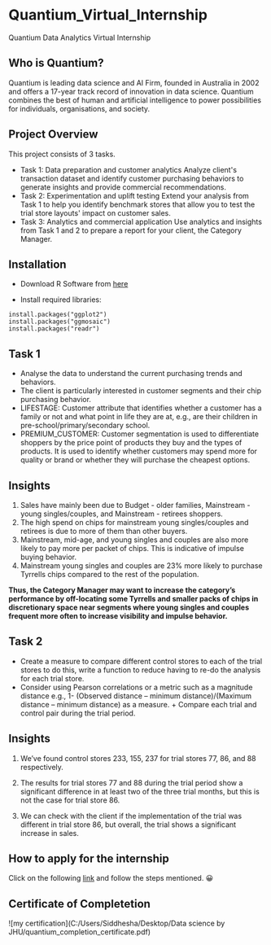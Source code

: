 # Quantium_Virtual_Internship
Quantium Data Analytics Virtual Internship

## Who is Quantium?
Quantium is leading data science and AI Firm, founded in Australia in 2002 and offers a 17-year track record of innovation in data science. Quantium combines the best of human and artificial intelligence to power possibilities for individuals, organisations, and society.

## Project Overview
This project consists of 3 tasks.
- Task 1: Data preparation and customer analytics
Analyze client's transaction dataset and identify customer purchasing behaviors to generate insights and provide commercial recommendations.
- Task 2: Experimentation and uplift testing
Extend your analysis from Task 1 to help you identify benchmark stores that allow you to test the trial store layouts' impact on customer sales.
- Task 3: Analytics and commercial application
Use analytics and insights from Task 1 and 2 to prepare a report for your client, the Category Manager.

## Installation
- Download R Software from [here](https://cran.r-project.org/)

- Install required libraries:
```
install.packages("ggplot2")
install.packages("ggmosaic")
install.packages("readr")
```

## Task 1
- Analyse the data to understand the current purchasing trends and behaviors.
- The client is particularly interested in customer segments and their chip purchasing behavior.
- LIFESTAGE: Customer attribute that identifies whether a customer has a family or not and what point in life they are at, e.g., are their children in pre-school/primary/secondary school.
- PREMIUM_CUSTOMER: Customer segmentation is used to differentiate shoppers by the price point of products they buy and the types of products. It is used to identify whether customers may spend more for quality or brand or whether they will purchase the cheapest options.

## Insights
1. Sales have mainly been due to Budget - older families, Mainstream - young singles/couples, and Mainstream - retirees shoppers.
2. The high spend on chips for mainstream young singles/couples and retirees is due to more of them than other buyers.
3. Mainstream, mid-age, and young singles and couples are also more likely to pay more per packet of chips. This is indicative of impulse buying behavior.
4. Mainstream young singles and couples are 23% more likely to purchase Tyrrells chips compared to the rest of the population.

**Thus, the Category Manager may want to increase the category’s performance by off-locating some Tyrrells and smaller packs of chips in discretionary space near segments where young singles and couples frequent more often to increase visibility and impulse behavior.**

## Task 2
- Create a measure to compare different control stores to each of the trial stores to do this, write a function to reduce having to re-do the analysis for each trial store. 
- Consider using Pearson correlations or a metric such as a magnitude distance e.g., 1- (Observed distance – minimum distance)/(Maximum distance – minimum distance) as a measure. + Compare each trial and control pair during the trial period.

## Insights
1. We’ve found control stores 233, 155, 237 for trial stores 77, 86, and 88 respectively.

1. The results for trial stores 77 and 88 during the trial period show a significant difference in at least two of the three trial months, but this is not the case for trial store 86.
2. We can check with the client if the implementation of the trial was different in trial store 86, but overall, the trial shows a significant increase in sales.

## How to apply for the internship
Click on the following [link](https://www.theforage.com/virtual-internships/prototype/NkaC7knWtjSbi6aYv/Data%20Analytics%20Virtual%20Experience%20Program) and follow the steps mentioned. :grinning:

## Certificate of Completetion
![my certification](C:/Users/Siddhesha/Desktop/Data science by JHU/quantium_completion_certificate.pdf)











